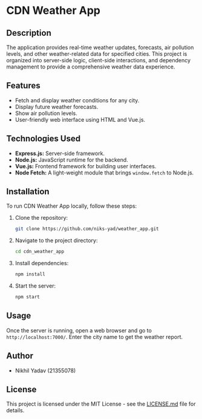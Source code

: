 
# CDN Weather App

## Description
The application provides real-time weather updates, forecasts, air pollution levels, and other weather-related data for specified cities. This project is organized into server-side logic, client-side interactions, and dependency management to provide a comprehensive weather data experience.

## Features
- Fetch and display weather conditions for any city.
- Display future weather forecasts.
- Show air pollution levels.
- User-friendly web interface using HTML and Vue.js.

## Technologies Used
- **Express.js:** Server-side framework.
- **Node.js:** JavaScript runtime for the backend.
- **Vue.js:** Frontend framework for building user interfaces.
- **Node Fetch:** A light-weight module that brings `window.fetch` to Node.js.

## Installation
To run CDN Weather App locally, follow these steps:

1. Clone the repository:
   ```bash
   git clone https://github.com/niks-yad/weather_app.git
   ```
2. Navigate to the project directory:
   ```bash
   cd cdn_weather_app
   ```
3. Install dependencies:
   ```bash
   npm install
   ```
4. Start the server:
   ```bash
   npm start
   ```

## Usage
Once the server is running, open a web browser and go to `http://localhost:7000/`. Enter the city name to get the weather report.

## Author
- Nikhil Yadav (21355078)

## License
This project is licensed under the MIT License - see the [LICENSE.md](LICENSE.md) file for details.
